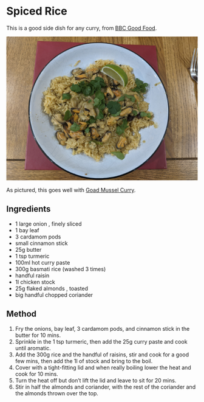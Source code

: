 
# Spiced Rice # 

This is a good side dish for any curry, from [BBC Good Food](https://www.bbcgoodfood.com/recipes/spiced-rice-0).

![Mussel Curry on Spiced Rice](/public/images/Mussel-Curry-on-Spiced-Rice.jpg)

As pictured, this goes well with <a href="/public/recipes/Mains/Fish/Goan%20Mussel%20Curry.html">Goad Mussel Curry</a>.


## Ingredients ## 

- 1 large onion , finely sliced
- 1 bay leaf
- 3 cardamom pods
- small cinnamon stick
- 25g butter
- 1 tsp turmeric
- 100ml hot curry paste
- 300g basmati rice (washed 3 times)
- handful raisin
- 1l chicken stock
- 25g flaked almonds , toasted
- big handful chopped coriander

## Method ## 

1. Fry the onions, bay leaf, 3 cardamom pods, and cinnamon stick in the butter for 10 mins.
1. Sprinkle in the 1 tsp turmeric, then add the 25g curry paste and cook until aromatic.
1. Add the 300g rice and the handful of raisins, stir and cook for a good few mins, then add the 1l of stock and bring to the boil.
1. Cover with a tight-fitting lid and when really boiling lower the heat and cook for 10 mins.
1. Turn the heat off but don’t lift the lid and leave to sit for 20 mins.
1. Stir in half the almonds and coriander, with the rest of the coriander and the almonds thrown over the top.

